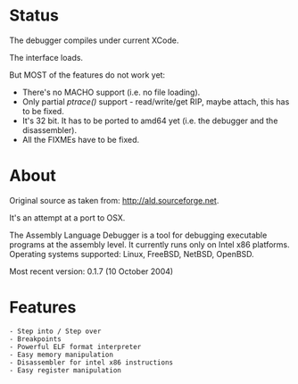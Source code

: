 # Status

The debugger compiles under current XCode.

The interface loads.

But MOST of the features do not work yet:

- There's no MACHO support (i.e. no file loading).
- Only partial _ptrace()_ support - read/write/get RIP, maybe attach,
this has to be fixed.
- It's 32 bit. It has to be ported to amd64 yet
(i.e. the debugger and the disassembler).
- All the FIXMEs have to be fixed.

# About

Original source as taken from:
http://ald.sourceforge.net.

It's an attempt at a port to OSX.

The Assembly Language Debugger is a tool for debugging executable programs at the assembly level. It currently runs only on Intel x86 platforms. 
Operating systems supported: Linux, FreeBSD, NetBSD, OpenBSD.

Most recent version: 0.1.7 (10 October 2004)
 

# Features

    - Step into / Step over 
    - Breakpoints 
    - Powerful ELF format interpreter 
    - Easy memory manipulation 
    - Disassembler for intel x86 instructions 
    - Easy register manipulation 
